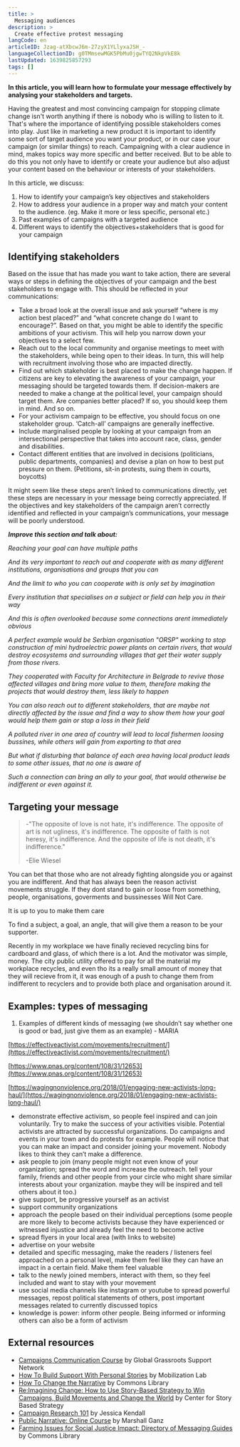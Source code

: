 ```yaml
---
title: >
  Messaging audiences
description: >
  Create effective protest messaging
langCode: en
articleID: Jzag-atXbcwJ6m-27zyX1YLlyxaJSH_-
languageCollectionID: g0TMmsewMGK5PbMu0jgwTYQ2NkpVkE8k
lastUpdated: 1639825857293
tags: []
---
```


**In this article, you will learn how to formulate your message effectively by analysing your stakeholders and targets.**

Having the greatest and most convincing campaign for stopping climate change isn't worth anything if there is nobody who is willing to listen to it. That's where the importance of identifying possible stakeholders comes into play. Just like in marketing a new product it is important to identify some sort of target audience you want your product, or in our case your campaign (or similar things) to reach. Campaigning with a clear audience in mind, makes topics way more specific and better received. But to be able to do this you not only have to identify or create your audience but also adjust your content based on the behaviour or interests of your stakeholders.

In this article, we discuss:

1.  How to identify your campaign’s key objectives and stakeholders
2.  How to address your audience in a proper way and match your content to the audience. (eg. Make it more or less specific, personal etc.)
3.  Past examples of campaigns with a targeted audience
4.  Different ways to identify the objectives+stakeholders that is good for your campaign

## Identifying stakeholders

Based on the issue that has made you want to take action, there are several ways or steps in defining the objectives of your campaign and the best stakeholders to engage with. This should be reflected in your communications:

-   Take a broad look at the overall issue and ask yourself “where is my action best placed?” and “what concrete change do I want to encourage?”. Based on that, you might be able to identify the specific ambitions of your activism. This will help you narrow down your objectives to a select few.
-   Reach out to the local community and organise meetings to meet with the stakeholders, while being open to their ideas. In turn, this will help with recruitment involving those who are impacted directly.
-   Find out which stakeholder is best placed to make the change happen. If citizens are key to elevating the awareness of your campaign, your messaging should be targeted towards them. If decision-makers are needed to make a change at the political level, your campaign should target them. Are companies better placed? If so, you should keep them in mind. And so on.
-   For your activism campaign to be effective, you should focus on one stakeholder group. ‘Catch-all’ campaigns are generally ineffective.
-   Include marginalised people by looking at your campaign from an intersectional perspective that takes into account race, class, gender and disabilities.
-   Contact different entities that are involved in decisions (politicians, public departments, companies) and devise a plan on how to best put pressure on them. (Petitions, sit-in protests, suing them in courts, boycotts)

It might seem like these steps aren’t linked to communications directly, yet these steps are necessary in your message being correctly appreciated. If the objectives and key stakeholders of the campaign aren’t correctly identified and reflected in your campaign’s communications, your message will be poorly understood.

_**Improve this section and talk about:**_

_Reaching your goal can have multiple paths_

_And its very important to reach out and cooperate with as many different institutions, organisations and groups that you can_

_And the limit to who you can cooperate with is only set by imagination_

_Every institution that specialises on a subject or field can help you in their way_

_And this is often overlooked because some connections arent immediately obvious_

_A perfect example would be Serbian organisation "ORSP" working to stop construction of mini hydroelectric power plants on certain rivers, that would destroy ecosystems and surrounding villages that get their water supply from those rivers._

_They cooperated with Faculty for Architecture in Belgrade to revive those affected villages and bring more value to them, therefore making the projects that would destroy them, less likely to happen_

_You can also reach out to different stakeholders, that are maybe not directly affected by the issue and find a way to show them how your goal would help them gain or stop a loss in their field_

_A polluted river in one area of country will lead to local fishermen loosing bussines, while others will gain from exporting to that area_

_But what if disturbing that balance of each area having local product leads to some other issues, that no one is aware of_

_Such a connection can bring an ally to your goal, that would otherwise be indifferent or even against it._

## Targeting your message

> \-"The opposite of love is not hate, it's indifference. The opposite of art is not ugliness, it's indifference. The opposite of faith is not heresy, it's indifference. And the opposite of life is not death, it's indifference."
> 
> \-Elie Wiesel

You can bet that those who are not already fighting alongside you or against you are indifferent. And that has always been the reason activist movements struggle. If they dont stand to gain or loose from something, people, organisations, goverments and bussinesses Will Not Care.

It is up to you to make them care

To find a subject, a goal, an angle, that will give them a reason to be your supporter.

Recently in my workplace we have finally recieved recycling bins for cardboard and glass, of which there is a lot. And the motivator was simple, money. The city public utility offered to pay for all the material my workplace recycles, and even tho its a really small amount of money that they will recieve from it, it was enough of a push to change them from indifferent to recyclers and to provide both place and organisation around it.

## Examples: types of messaging

1.  Examples of different kinds of messaging (we shouldn’t say whether one is good or bad, just give them as an example) - MARIA

[https://effectiveactivist.com/movements/recruitment/](https://effectiveactivist.com/movements/recruitment/)

[https://www.pnas.org/content/108/31/12653](https://www.pnas.org/content/108/31/12653)

[https://wagingnonviolence.org/2018/01/engaging-new-activists-long-haul/](https://wagingnonviolence.org/2018/01/engaging-new-activists-long-haul/)

-   demonstrate effective activism, so people feel inspired and can join voluntarily. Try to make the success of your activities visible. Potential activists are attracted by successful organizations. Do campaigns and events in your town and do protests for example. People will notice that you can make an impact and consider joining your movement. Nobody likes to think they can’t make a difference.
-   ask people to join (many people might not even know of your organization; spread the word and increase the outreach. tell your family, friends and other people from your circle who might share similar interests about your organization. maybe they will be inspired and tell others about it too.)
-   give support, be progressive yourself as an activist
-   support community organizations
-   approach the people based on their individual perceptions (some people are more likely to become activists because they have experienced or witnessed injustice and already feel the need to become active
-   spread flyers in your local area (with links to website)
-   advertise on your website
-   detailed and specific messaging, make the readers / listeners feel approached on a personal level, make them feel like they can have an impact in a certain field. Make them feel valuable
-   talk to the newly joined members, interact with them, so they feel included and want to stay with your movement
-   use social media channels like instagram or youtube to spread powerful messages, repost political statements of others, post important messages related to currently discussed topics
-   knowledge is power: inform other people. Being informed or informing others can also be a form of activism

## **External resources**

-   [Campaigns Communication Course](https://commonslibrary.org/campaign-communications-course/) by Global Grassroots Support Network
-   [How To Build Support With Personal Stories](https://commonslibrary.org/how-to-build-public-support-with-personal-stories/) by Mobilization Lab
-   [How To Change the Narrative](https://commonslibrary.org/how-to-change-the-narrative/) by Commons Library
-   [Re:Imagining Change: How to Use Story-Based Strategy to Win Campaigns, Build Movements and Change the World](https://commonslibrary.org/reimagining-change-how-to-use-story-based-strategy-to-win-campaigns-build-movements-and-change-the-world/) by Center for Story Based Strategy
-   [Campaign Research 101](https://commonslibrary.org/campaign-research-101/) by Jessica Kendall
-   [Public Narrative: Online Course](https://commonslibrary.org/public-narrative-curriculum/) by Marshall Ganz
-   [Farming Issues for Social Justice Impact: Directory of Messaging Guides](https://commonslibrary.org/issues-framing-guides/) by Commons Library